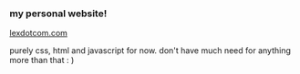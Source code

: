 ### my personal website!
[lexdotcom.com](https://lexdotcom.com)

purely css, html and javascript for now. don't have much need for anything more than that : )

